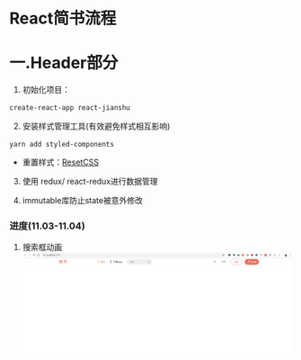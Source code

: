 # React简书流程
# 一.Header部分
1. 初始化项目：
```bash
create-react-app react-jianshu
```
2. 安装样式管理工具(有效避免样式相互影响)
```
yarn add styled-components
```
- 重置样式：[ResetCSS](https://meyerweb.com/eric/tools/css/reset/)

3. 使用 redux/ react-redux进行数据管理

4. immutable库防止state被意外修改

### 进度(11.03-11.04)
1. 搜索框动画
![header-searchbar-init](./demopng/header-searchbar-init.gif)
